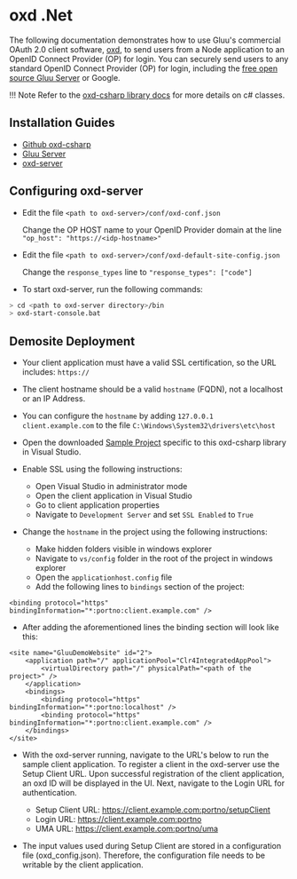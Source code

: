 # oxd .Net

The following documentation demonstrates how to use Gluu's commercial OAuth 2.0 client software, [oxd](http://oxd.gluu.org), to send users from a Node application to an OpenID Connect Provider (OP) for login. You can securely send users to any standard OpenID Connect Provider (OP) for login, including the [free open source Gluu Server](http://gluu.org/gluu-server) or Google.

!!! Note
    Refer to the [oxd-csharp library docs](../../libraries/csharp/index.md) for more details on c# classes.


## Installation Guides

- [Github oxd-csharp](https://github.com/GluuFederation/oxd-csharp)
- [Gluu Server](https://gluu.org/docs/ce/3.1.1/installation-guide/install/)
- [oxd-server](https://gluu.org/docs/oxd/3.1.1/install/)


## Configuring oxd-server

- Edit the file `<path to oxd-server>/conf/oxd-conf.json`
    
    Change the OP HOST name to your OpenID Provider domain at the line `"op_host": "https://<idp-hostname>"`

- Edit the file `<path to oxd-server>/conf/oxd-default-site-config.json`
    
    Change the `response_types` line to `"response_types": ["code"]`

- To start oxd-server, run the following commands:

```bash
> cd <path to oxd-server directory>/bin
> oxd-start-console.bat
```


## Demosite Deployment

- Your client application must have a valid SSL certification, so the URL includes: `https://`    
- The client hostname should be a valid `hostname` (FQDN), not a localhost or an IP Address. 
- You can configure the `hostname` by adding `127.0.0.1  client.example.com` to the file  `C:\Windows\System32\drivers\etc\host`
- Open the downloaded [Sample Project](https://github.com/GluuFederation/oxd-csharp/archive/3.1.1.zip) specific to this oxd-csharp library in Visual Studio.


- Enable SSL using the following instructions:

    - Open Visual Studio in administrator mode
    - Open the client application in Visual Studio
    - Go to client application properties
    - Navigate to `Development Server` and set `SSL Enabled` to `True`

- Change the `hostname` in the project using the following instructions:

     - Make hidden folders visible in windows explorer
     - Navigate to `vs/config` folder in the root of the project in windows explorer
     - Open the `applicationhost.config` file
     - Add the following lines to `bindings` section of the project:
     

```code
<binding protocol="https" bindingInformation="*:portno:client.example.com" />

```
- After adding the aforementioned lines the binding section will look like this:
     
```code
<site name="GluuDemoWebsite" id="2">
    <application path="/" applicationPool="Clr4IntegratedAppPool">
        <virtualDirectory path="/" physicalPath="<path of the project>" />
    </application>
    <bindings>
        <binding protocol="https" bindingInformation="*:portno:localhost" />
        <binding protocol="https" bindingInformation="*:portno:client.example.com" />
    </bindings>
</site>
```
      
- With the oxd-server running, navigate to the URL's below to run the sample client application. To register a client in the oxd-server use the Setup Client URL. Upon successful registration of the client application, an oxd ID will be displayed in the UI. Next, navigate to the Login URL for authentication.
    - Setup Client URL: https://client.example.com:portno/setupClient
    - Login URL: https://client.example.com:portno
    - UMA URL: https://client.example.com:portno/uma

- The input values used during Setup Client are stored in a configuration file (oxd_config.json). Therefore, the configuration file needs to be writable by the client application.